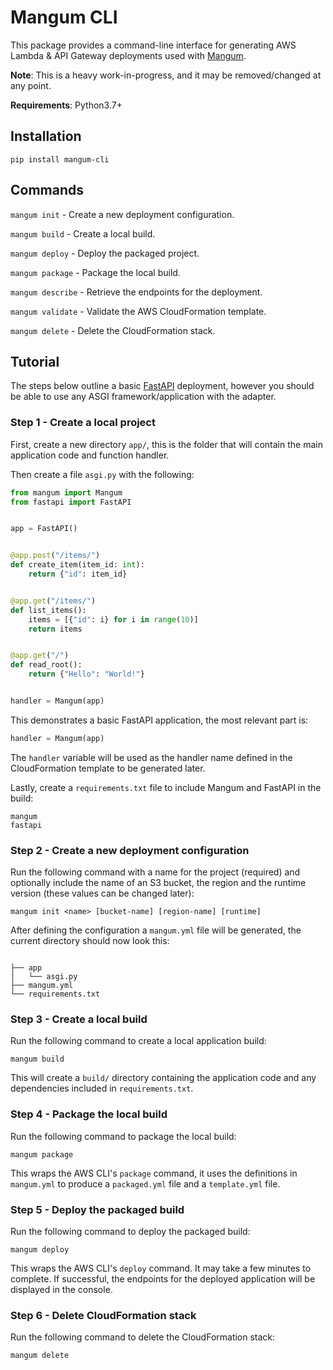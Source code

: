 # Mangum CLI

This package provides a command-line interface for generating AWS Lambda & API Gateway deployments used with [Mangum](https://github.com/erm/mangum).

**Note**: This is a heavy work-in-progress, and it may be removed/changed at any point.

**Requirements**: Python3.7+

## Installation

```shell
pip install mangum-cli
```

## Commands

`mangum init` - Create a new deployment configuration.

`mangum build` - Create a local build.

`mangum deploy` - Deploy the packaged project.

`mangum package` -  Package the local build.

`mangum describe` -  Retrieve the endpoints for the deployment.

`mangum validate` - Validate the AWS CloudFormation template.

`mangum delete` - Delete the CloudFormation stack.

## Tutorial

The steps below outline a basic [FastAPI](https://fastapi.tiangolo.com/) deployment, however you should be able to use any ASGI framework/application with the adapter.

### Step 1 - Create a local project

First, create a new directory `app/`, this is the folder that will contain the main application code and function handler.

Then create a file `asgi.py` with the following:

```python
from mangum import Mangum
from fastapi import FastAPI


app = FastAPI()


@app.post("/items/")
def create_item(item_id: int):
    return {"id": item_id}


@app.get("/items/")
def list_items():
    items = [{"id": i} for i in range(10)]
    return items


@app.get("/")
def read_root():
    return {"Hello": "World!"}


handler = Mangum(app)

```

This demonstrates a basic FastAPI application, the most relevant part is:

```python
handler = Mangum(app)
```

The `handler` variable will be used as the handler name defined in the CloudFormation template to be generated later.

Lastly, create a `requirements.txt` file to include Mangum and FastAPI in the build:

```
mangum
fastapi
```


### Step 2 - Create a new deployment configuration
    
Run the following command with a name for the project (required) and optionally include the name of an S3 bucket, the region and the runtime version (these values can be changed later):

```shell
mangum init <name> [bucket-name] [region-name] [runtime]
```

After defining the configuration a `mangum.yml` file will be generated, the current directory should now look this:

```shell

├── app
│   └── asgi.py
├── mangum.yml
└── requirements.txt
```

### Step 3 - Create a local build

Run the following command to create a local application build:

```shell
mangum build
```

This will create a `build/` directory containing the application code and any dependencies included in `requirements.txt`.

### Step 4 - Package the local build

Run the following command to package the local build:

```shell
mangum package
```

This wraps the AWS CLI's `package` command, it uses the definitions in `mangum.yml` to produce a `packaged.yml` file and a `template.yml` file.

### Step 5 - Deploy the packaged build

Run the following command to deploy the packaged build:

```shell
mangum deploy
```

This wraps the AWS CLI's `deploy` command. It may take a few minutes to complete. If successful, the endpoints for the deployed application will be displayed in the console.

### Step 6 - Delete CloudFormation stack

Run the following command to delete the CloudFormation stack:

```shell
mangum delete
```
